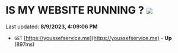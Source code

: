 # IS MY WEBSITE RUNNING ? [![](https://img.shields.io/static/v1?label=Sponsor&message=%E2%9D%A4&logo=GitHub&color=%23fe8e86)](https://github.com/sponsors/<username>)

Last updated: **8/9/2023, 4:09:06 PM**

- `GET` [https://youssefservice.me](https://youssefservice.me) - **Up** (897ms)
